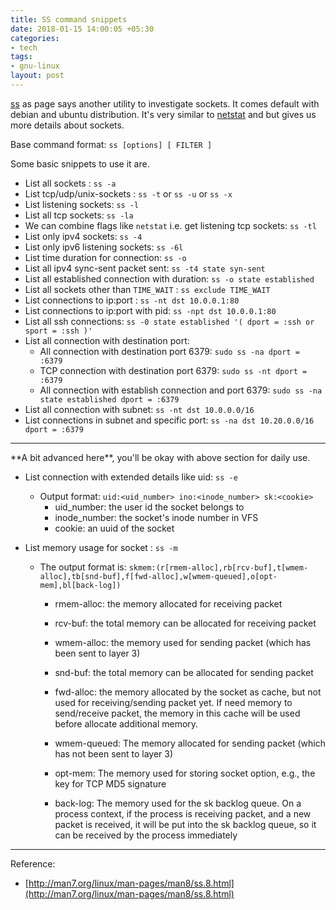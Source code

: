 ```yaml
---
title: SS command snippets
date: 2018-01-15 14:00:05 +05:30
categories:
- tech
tags:
- gnu-linux
layout: post
---
```


[ss](http://man7.org/linux/man-pages/man8/ss.8.html) as page says another utility to investigate sockets. It comes default with debian and ubuntu distribution. It's very similar to [netstat](http://man7.org/linux/man-pages/man8/netstat.8.html) and but gives us more details about sockets.


Base command format: `ss [options] [ FILTER ]`

Some basic snippets to use it are.


* List all sockets : `ss -a`
* List tcp/udp/unix-sockets : `ss -t` or `ss -u` or `ss -x`
* List listening sockets: `ss -l`
* List all tcp sockets: `ss -la`
* We can combine flags like `netstat` i.e. get listening tcp sockets:  `ss -tl`
* List only ipv4 sockets: `ss -4`
* List only ipv6 listening sockets: `ss -6l`
* List time duration for connection: `ss -o`
* List all ipv4 sync-sent packet sent: `ss -t4 state syn-sent`
* List all established connection with duration: `ss -o state established`
* List all sockets other than `TIME_WAIT` : `ss exclude TIME_WAIT`
* List connections to ip:port : `ss -nt dst 10.0.0.1:80`
* List connections to ip:port with pid: `ss -npt dst 10.0.0.1:80`
* List all ssh connections: `ss -0 state established '( dport = :ssh or sport = :ssh )'`
* List all connection with destination port: 
    * All connection with destination port 6379: `sudo ss -na dport = :6379`
    * TCP connection with destination port 6379: `sudo ss -nt dport = :6379`
    * All connection with establish connection and port 6379: `sudo ss -na state established dport = :6379`
* List all connection with subnet: `ss -nt dst 10.0.0.0/16`
* List connections in subnet and specific port: `ss -na dst 10.20.0.0/16 dport = :6379`

<hr/>
**A bit advanced here**, you'll be okay with above section for daily use.

* List connection with extended details like uid: `ss -e`
    * Output format: `uid:<uid_number> ino:<inode_number> sk:<cookie>`
        * uid_number: the user id the socket belongs to
        * inode_number: the socket's inode number in VFS
        * cookie:  an uuid of the socket

* List memory usage for socket :  `ss -m`
    * The output format is: `skmem:(r[rmem-alloc],rb[rcv-buf],t[wmem-alloc],tb[snd-buf],f[fwd-alloc],w[wmem-queued],o[opt-mem],bl[back-log])`

        * rmem-alloc: the memory allocated for receiving packet

        * rcv-buf: the total memory can be allocated for receiving packet

        * wmem-alloc: the memory used for sending packet (which has been sent
         to layer 3)

        * snd-buf: the total memory can be allocated for sending packet

        * fwd-alloc: the memory allocated by the socket as cache, but not
         used for receiving/sending packet yet. If need memory
         to send/receive packet, the memory in this cache will
         be used before allocate additional memory.

        * wmem-queued: The memory allocated for sending packet (which has not
         been sent to layer 3)

        * opt-mem: The memory used for storing socket option, e.g., the
         key for TCP MD5 signature

        * back-log: The memory used for the sk backlog queue. On a process
         context, if the process is receiving packet, and a new
         packet is received, it will be put into the sk backlog
         queue, so it can be received by the process immediately




---
Reference: 
* [http://man7.org/linux/man-pages/man8/ss.8.html](http://man7.org/linux/man-pages/man8/ss.8.html)
